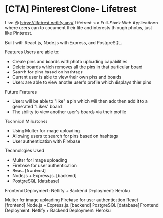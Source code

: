 # [CTA] Pinterest Clone- Lifetrest

Live @ https://lifetrest.netlify.app/
Lifetrest is a Full-Stack Web Applicatioon where users can to document their life and interests through photos, just like Pinterest. 

Built with React.js, Node.js with Express, and PostgreSQL.

Features
Users are able to:

- Create pins and boards with photo uploading capabilities
- Delete boards which removes all the pins in that particular board 
- Search for pins based on hashtags 
- Current user is able to view their own pins and boards 
- Users are able to view anothe user's profile which displays thier pins 


Future Features
- Users will be able to "like" a pin which will then add then add it to a generated "Likes" board 
- The ability to view another user's boards via their profile

Technical Milestones
- Using Multer for image uploading 
- Allowing users to search for pins based on hashtags
- User authentication with Firebase

Technologies Used
- Multer for image uploading 
- Firebase for user authentication 
- React [frontend]
- Node.js + Express.js. [backend] 
- PostgreSQL [database]


Frontend Deployment: Netlify + Backend Deployment: Heroku

Multer for image uploading
Firebase for user authentication
React [frontend]
Node.js + Express.js. [backend]
PostgreSQL [database]
Frontend Deployment: Netlify + Backend Deployment: Heroku




